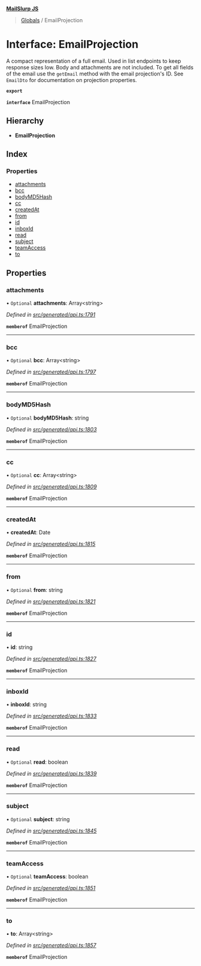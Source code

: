 **[MailSlurp JS](../README.md)**

> [Globals](../README.md) / EmailProjection

# Interface: EmailProjection

A compact representation of a full email. Used in list endpoints to keep response sizes low. Body and attachments are not included. To get all fields of the email use the `getEmail` method with the email projection's ID. See `EmailDto` for documentation on projection properties.

**`export`** 

**`interface`** EmailProjection

## Hierarchy

* **EmailProjection**

## Index

### Properties

* [attachments](emailprojection.md#attachments)
* [bcc](emailprojection.md#bcc)
* [bodyMD5Hash](emailprojection.md#bodymd5hash)
* [cc](emailprojection.md#cc)
* [createdAt](emailprojection.md#createdat)
* [from](emailprojection.md#from)
* [id](emailprojection.md#id)
* [inboxId](emailprojection.md#inboxid)
* [read](emailprojection.md#read)
* [subject](emailprojection.md#subject)
* [teamAccess](emailprojection.md#teamaccess)
* [to](emailprojection.md#to)

## Properties

### attachments

• `Optional` **attachments**: Array\<string>

*Defined in [src/generated/api.ts:1791](https://github.com/mailslurp/mailslurp-client/blob/85c640b/src/generated/api.ts#L1791)*

**`memberof`** EmailProjection

___

### bcc

• `Optional` **bcc**: Array\<string>

*Defined in [src/generated/api.ts:1797](https://github.com/mailslurp/mailslurp-client/blob/85c640b/src/generated/api.ts#L1797)*

**`memberof`** EmailProjection

___

### bodyMD5Hash

• `Optional` **bodyMD5Hash**: string

*Defined in [src/generated/api.ts:1803](https://github.com/mailslurp/mailslurp-client/blob/85c640b/src/generated/api.ts#L1803)*

**`memberof`** EmailProjection

___

### cc

• `Optional` **cc**: Array\<string>

*Defined in [src/generated/api.ts:1809](https://github.com/mailslurp/mailslurp-client/blob/85c640b/src/generated/api.ts#L1809)*

**`memberof`** EmailProjection

___

### createdAt

•  **createdAt**: Date

*Defined in [src/generated/api.ts:1815](https://github.com/mailslurp/mailslurp-client/blob/85c640b/src/generated/api.ts#L1815)*

**`memberof`** EmailProjection

___

### from

• `Optional` **from**: string

*Defined in [src/generated/api.ts:1821](https://github.com/mailslurp/mailslurp-client/blob/85c640b/src/generated/api.ts#L1821)*

**`memberof`** EmailProjection

___

### id

•  **id**: string

*Defined in [src/generated/api.ts:1827](https://github.com/mailslurp/mailslurp-client/blob/85c640b/src/generated/api.ts#L1827)*

**`memberof`** EmailProjection

___

### inboxId

•  **inboxId**: string

*Defined in [src/generated/api.ts:1833](https://github.com/mailslurp/mailslurp-client/blob/85c640b/src/generated/api.ts#L1833)*

**`memberof`** EmailProjection

___

### read

• `Optional` **read**: boolean

*Defined in [src/generated/api.ts:1839](https://github.com/mailslurp/mailslurp-client/blob/85c640b/src/generated/api.ts#L1839)*

**`memberof`** EmailProjection

___

### subject

• `Optional` **subject**: string

*Defined in [src/generated/api.ts:1845](https://github.com/mailslurp/mailslurp-client/blob/85c640b/src/generated/api.ts#L1845)*

**`memberof`** EmailProjection

___

### teamAccess

• `Optional` **teamAccess**: boolean

*Defined in [src/generated/api.ts:1851](https://github.com/mailslurp/mailslurp-client/blob/85c640b/src/generated/api.ts#L1851)*

**`memberof`** EmailProjection

___

### to

•  **to**: Array\<string>

*Defined in [src/generated/api.ts:1857](https://github.com/mailslurp/mailslurp-client/blob/85c640b/src/generated/api.ts#L1857)*

**`memberof`** EmailProjection
